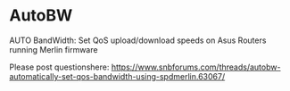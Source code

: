 # AutoBW
AUTO BandWidth: Set QoS upload/download speeds on Asus Routers running Merlin firmware

Please post questionshere:
https://www.snbforums.com/threads/autobw-automatically-set-qos-bandwidth-using-spdmerlin.63067/
